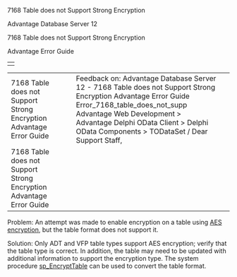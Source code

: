 7168 Table does not Support Strong Encryption




Advantage Database Server 12  

7168 Table does not Support Strong Encryption

Advantage Error Guide

|  |
| --- |
|  |

|  |  |  |  |  |
| --- | --- | --- | --- | --- |
| 7168 Table does not Support Strong Encryption  Advantage Error Guide |  |  | Feedback on: Advantage Database Server 12 - 7168 Table does not Support Strong Encryption Advantage Error Guide Error\_7168\_table\_does\_not\_supp Advantage Web Development > Advantage Delphi OData Client > Delphi OData Components > TODataSet / Dear Support Staff, |  |
| 7168 Table does not Support Strong Encryption  Advantage Error Guide |  |  |  |  |

Problem: An attempt was made to enable encryption on a table using [AES encryption](master_encryption.htm), but the table format does not support it.

Solution: Only ADT and VFP table types support AES encryption; verify that the table type is correct. In addition, the table may need to be updated with additional information to support the encryption type. The system procedure [sp\_EncryptTable](master_sp_encrypttable.htm) can be used to convert the table format.